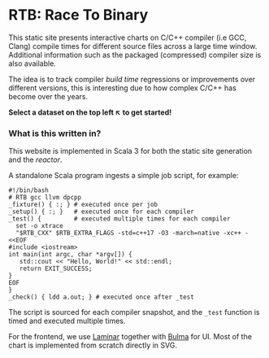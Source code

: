 # RTB: Race To Binary

This static site presents interactive charts on C/C++ compiler (i.e GCC, Clang) compile times for
different source files across a large time window.
Additional information such as the packaged (compressed) compiler size is also available.

The idea is to track compiler *build time* regressions or improvements over different versions,
this is interesting due to how complex C/C++ has become over the years.

**Select a dataset on the top left ↖ to get started!**

### What is this written in?

This website is implemented in Scala 3 for both the static site generation and the *reactor*.

A standalone Scala program ingests a simple job script, for example:

```shell
#!/bin/bash
# RTB gcc llvm dpcpp
_fixture() { :; } # executed once per job
_setup() { :; }   # executed once for each compiler 
_test() {         # executed multiple times for each compiler
  set -o xtrace
  "$RTB_CXX" $RTB_EXTRA_FLAGS -std=c++17 -O3 -march=native -xc++ - <<EOF
#include <iostream>
int main(int argc, char *argv[]) {
   std::cout << "Hello, World!" << std::endl;
   return EXIT_SUCCESS;
}
EOF
}
_check() { ldd a.out; } # executed once after _test 
```

The script is sourced for each compiler snapshot, and the `_test` function is timed and executed
multiple times.

For the frontend, we use [Laminar](https://github.com/raquo/Laminar) together
with [Bulma](https://bulma.io/) for UI.
Most of the chart is implemented from scratch directly in SVG.